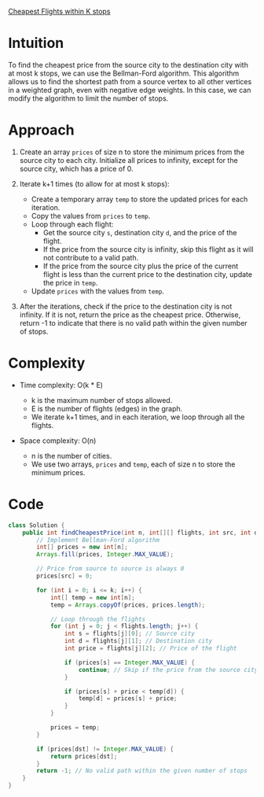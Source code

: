 [Cheapest Flights within K stops](https://leetcode.com/problems/cheapest-flights-within-k-stops/)

# Intuition
To find the cheapest price from the source city to the destination city with at most k stops, we can use the Bellman-Ford algorithm. This algorithm allows us to find the shortest path from a source vertex to all other vertices in a weighted graph, even with negative edge weights. In this case, we can modify the algorithm to limit the number of stops.

# Approach
1. Create an array `prices` of size n to store the minimum prices from the source city to each city. Initialize all prices to infinity, except for the source city, which has a price of 0.

2. Iterate k+1 times (to allow for at most k stops):
   - Create a temporary array `temp` to store the updated prices for each iteration.
   - Copy the values from `prices` to `temp`.
   - Loop through each flight:
     - Get the source city `s`, destination city `d`, and the price of the flight.
     - If the price from the source city is infinity, skip this flight as it will not contribute to a valid path.
     - If the price from the source city plus the price of the current flight is less than the current price to the destination city, update the price in `temp`.
   - Update `prices` with the values from `temp`.

3. After the iterations, check if the price to the destination city is not infinity. If it is not, return the price as the cheapest price. Otherwise, return -1 to indicate that there is no valid path within the given number of stops.

# Complexity
- Time complexity: O(k * E)
  - k is the maximum number of stops allowed.
  - E is the number of flights (edges) in the graph.
  - We iterate k+1 times, and in each iteration, we loop through all the flights.

- Space complexity: O(n)
  - n is the number of cities.
  - We use two arrays, `prices` and `temp`, each of size n to store the minimum prices.

# Code
```java
class Solution {
    public int findCheapestPrice(int n, int[][] flights, int src, int dst, int k) {
        // Implement Bellman-Ford algorithm
        int[] prices = new int[n];
        Arrays.fill(prices, Integer.MAX_VALUE);

        // Price from source to source is always 0
        prices[src] = 0;

        for (int i = 0; i <= k; i++) {
            int[] temp = new int[n];
            temp = Arrays.copyOf(prices, prices.length);

            // Loop through the flights
            for (int j = 0; j < flights.length; j++) {
                int s = flights[j][0]; // Source city
                int d = flights[j][1]; // Destination city
                int price = flights[j][2]; // Price of the flight

                if (prices[s] == Integer.MAX_VALUE) {
                    continue; // Skip if the price from the source city is infinity
                }

                if (prices[s] + price < temp[d]) {
                    temp[d] = prices[s] + price;
                }
            }

            prices = temp;
        }

        if (prices[dst] != Integer.MAX_VALUE) {
            return prices[dst];
        }
        return -1; // No valid path within the given number of stops
    }
}
```